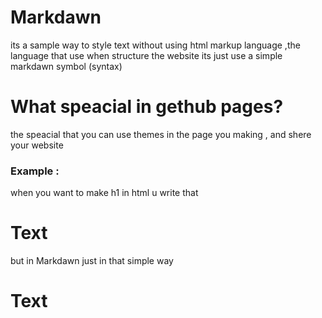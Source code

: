# Markdawn
its a sample way to style text without using html markup language ,the language that use when structure the website
its just use a simple markdawn symbol (syntax)

# What speacial in gethub pages? 
the speacial that you can use themes in the page you making , and shere your website 

### Example : 
when you want to make h1 in html u write that  <h1>Text</h1> 
but in Markdawn just in that simple way
  # Text  
